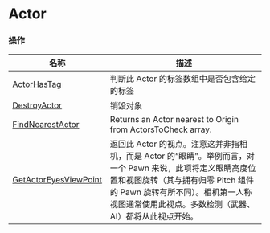# Actor

### 操作  
| 名称 | 描述 |
|--|--|
| [ActorHasTag](./actor-has-tag.md) | 判断此 Actor 的标签数组中是否包含给定的标签 |
| [DestroyActor](./destroy-actor.md) | 销毁对象 |
| [FindNearestActor](./find-nearest-actor.md)| Returns an Actor nearest to Origin from ActorsToCheck array. |
| [GetActorEyesViewPoint](./get-actor-eyes-view-point.md) | 返回此 Actor 的视点。注意这并非指相机，而是 Actor 的“眼睛”。举例而言，对一个 Pawn 来说，此项将定义眼睛高度位置和视图旋转（其与拥有归零 Pitch 组件的 Pawn 旋转有所不同）。相机第一人称视图通常使用此视点。多数检测（武器、AI）都将从此视点开始。 |
